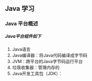 ## Java 学习

### Java 平台概述

##### Java平台组件如下

1. Java语言
2. Java编译器：将Java代码编译成字节码
3. JVM：跨平台的Java字节码运行平台
4. 垃圾收集器：管理内存的
5. Java开发工具包（JDK）：



